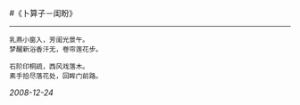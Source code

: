 
#《卜算子－闺盼》



------


~~~
乳燕小窗入，芳闺光景午。
梦醒新浴香汗无，卷帘莲花步。

石阶印桐疏，西风戏落木。
素手拾尽落花处，回眸门前路。
~~~

*2008-12-24*